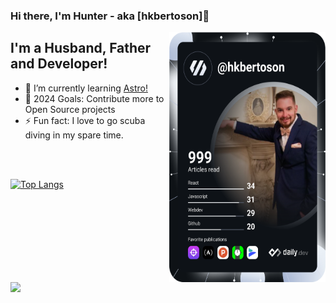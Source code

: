 ### Hi there, I'm Hunter - aka [hkbertoson]👋
<a href="https://app.daily.dev/hkbertoson"><img src="https://github.com/hkbertoson/hkbertoson/blob/main/devcard.svg" width="250" height = "400" align = "right" alt="Hunter Bertoson's Dev Card"/></a>
## I'm a Husband, Father and Developer!
- 🌱 I’m currently learning [Astro!](https://github.com/withastro]) 
- 🥅 2024 Goals: Contribute more to Open Source projects
- ⚡ Fun fact: I love to go scuba diving in my spare time. 
<br>
<br>


<!--START_SECTION:waka-->
<!--END_SECTION:waka-->



[![Top Langs](https://github-readme-stats.vercel.app/api/top-langs/?username=hkbertoson&layout=compact&theme=radical)](https://github.com/anuraghazra/github-readme-stats)
<br>
<br>
<br>
<br>
<img src="https://holopin.me/hkbertoson" width="500" align="left" />
